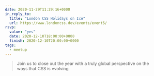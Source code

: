 ```yaml
---
date: 2020-11-29T11:29:16+0000
in_reply_to:
  title: "London CSS Holidays on Ice"
  url: https://www.londoncss.dev/events/event5/
rsvp:
  value: "yes"
  date: 2020-12-10T18:00:00+0000
  finish: 2020-12-10T20:00:00+0000
tags:
  - meetup
---
```


> Join us to close out the year with a truly global perspective on the ways that CSS is evolving
